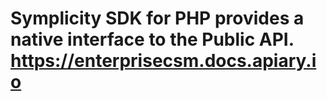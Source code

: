 # Symplicity SDK for PHP provides a native interface to the Public API. https://enterprisecsm.docs.apiary.io